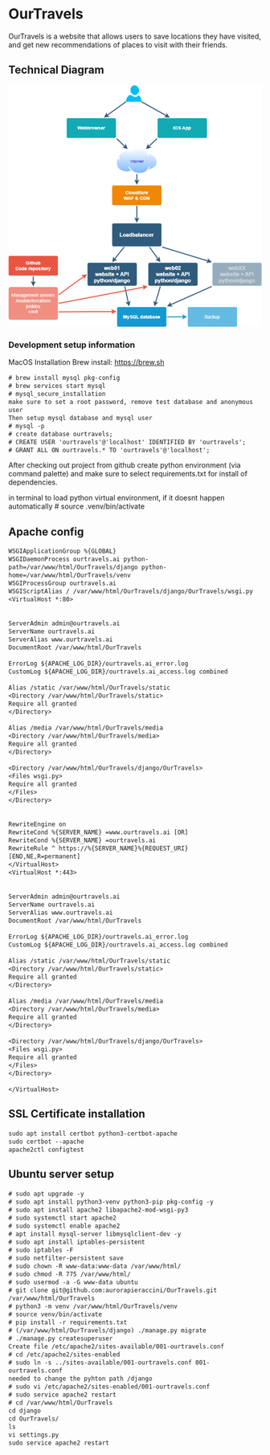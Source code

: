 # OurTravels
OurTravels is a website that allows users to save locations they have visited, and get new recommendations of places to visit with their friends.

## Technical Diagram
![Diagram](images/backend_diagram.png)

### Development setup information
MacOS Installation
Brew install: https://brew.sh
```
# brew install mysql pkg-config
# brew services start mysql
# mysql_secure_installation
make sure to set a root password, remove test database and anonymous user
Then setup mysql database and mysql user
# mysql -p
# create database ourtravels;
# CREATE USER 'ourtravels'@'localhost' IDENTIFIED BY 'ourtravels';
# GRANT ALL ON ourtravels.* TO 'ourtravels'@'localhost';
```
After checking out project from github
create python environment (via command palette) and make sure to select requirements.txt for install of dependencies.

in terminal to load python virtual environment, if it doesnt happen automatically
    # source .venv/bin/activate

## Apache config
```
WSGIApplicationGroup %{GLOBAL}
WSGIDaemonProcess ourtravels.ai python-path=/var/www/html/OurTravels/django python-home=/var/www/html/OurTravels/venv
WSGIProcessGroup ourtravels.ai
WSGIScriptAlias / /var/www/html/OurTravels/django/OurTravels/wsgi.py
<VirtualHost *:80>


ServerAdmin admin@ourtravels.ai
ServerName ourtravels.ai
ServerAlias www.ourtravels.ai
DocumentRoot /var/www/html/OurTravels

ErrorLog ${APACHE_LOG_DIR}/ourtravels.ai_error.log
CustomLog ${APACHE_LOG_DIR}/ourtravels.ai_access.log combined

Alias /static /var/www/html/OurTravels/static
<Directory /var/www/html/OurTravels/static>
Require all granted
</Directory>

Alias /media /var/www/html/OurTravels/media
<Directory /var/www/html/OurTravels/media>
Require all granted
</Directory>

<Directory /var/www/html/OurTravels/django/OurTravels>
<Files wsgi.py>
Require all granted
</Files>
</Directory>


RewriteEngine on
RewriteCond %{SERVER_NAME} =www.ourtravels.ai [OR]
RewriteCond %{SERVER_NAME} =ourtravels.ai
RewriteRule ^ https://%{SERVER_NAME}%{REQUEST_URI} [END,NE,R=permanent]
</VirtualHost>
<VirtualHost *:443>


ServerAdmin admin@ourtravels.ai
ServerName ourtravels.ai
ServerAlias www.ourtravels.ai
DocumentRoot /var/www/html/OurTravels

ErrorLog ${APACHE_LOG_DIR}/ourtravels.ai_error.log
CustomLog ${APACHE_LOG_DIR}/ourtravels.ai_access.log combined

Alias /static /var/www/html/OurTravels/static
<Directory /var/www/html/OurTravels/static>
Require all granted
</Directory>

Alias /media /var/www/html/OurTravels/media
<Directory /var/www/html/OurTravels/media>
Require all granted
</Directory>

<Directory /var/www/html/OurTravels/django/OurTravels>
<Files wsgi.py>
Require all granted
</Files>
</Directory>

</VirtualHost>
```
## SSL Certificate installation 
```
sudo apt install certbot python3-certbot-apache
sudo certbot --apache
apache2ctl configtest
```

## Ubuntu server setup
```
# sudo apt upgrade -y
# sudo apt install python3-venv python3-pip pkg-config -y
# sudo apt install apache2 libapache2-mod-wsgi-py3
# sudo systemctl start apache2
# sudo systemctl enable apache2
# apt install mysql-server libmysqlclient-dev -y
# sudo apt install iptables-persistent
# sudo iptables -F
# sudo netfilter-persistent save
# sudo chown -R www-data:www-data /var/www/html/
# sudo chmod -R 775 /var/www/html/
# sudo usermod -a -G www-data ubuntu
# git clone git@github.com:aurorapieraccini/OurTravels.git /var/www/html/OurTravels
# python3 -m venv /var/www/html/OurTravels/venv
# source venv/bin/activate
# pip install -r requirements.txt 
# (/var/www/html/OurTravels/django) ./manage.py migrate
# ./manage.py createsuperuser
Create file /etc/apache2/sites-available/001-ourtravels.conf
# cd /etc/apache2/sites-enabled
# sudo ln -s ../sites-available/001-ourtravels.conf 001-ourtravels.conf   
needed to change the pyhton path /django
# sudo vi /etc/apache2/sites-enabled/001-ourtravels.conf
# sudo service apache2 restart
# cd /var/www/html/OurTravels
cd django
cd OurTravels/
ls
vi settings.py 
sudo service apache2 restart
```